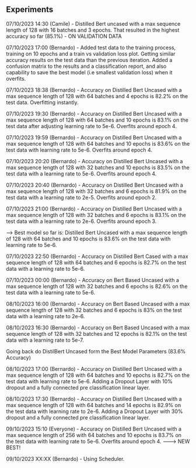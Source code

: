 ## Experiments

07/10/2023 14:30 (Camile) - Distilled Bert uncased with a max sequence length of 128 with 16 batches and 3 epochs. That resulted in the highest accuracy so far (85.1%) - ON VALIDATION DATA

07/10/2023 17:00 (Bernardo) - Added test data to the training process, training on 10 epochs and a train vs validation loss plot. Getting similar accuracy results on the test data than the previous iteration. Added a confusion matrix to the results and a classification report, and also capability to save the best model (i.e smallest validation loss) when it overfits. 

07/10/2023 18:38 (Bernardo) - Accuracy on Distilled Bert Uncased with a max sequence length of 128 with 64 batches and 4 epochs is 82.2% on the test data. Overfitting instantly.

07/10/2023 19:30 (Bernardo) - Accuracy on Distilled Bert Uncased with a max sequence length of 128 with 64 batches and 10 epochs is 83.1% on the test data after adjusting learning rate to 5e-6. Overfits around epoch 4.

07/10/2023 19:59 (Bernardo) - Accuracy on Distilled Bert Uncased with a max sequence length of 128 with 64 batches and 10 epochs is 83.6% on the test data with learning rate to 5e-6. Overfits around epoch 4.

07/10/2023 20:20 (Bernardo) - Accuracy on Distilled Bert Uncased with a max sequence length of 128 with 32 batches and 10 epochs is 83.5% on the test data with a learning rate to 5e-6. Overfits around epoch 4.

07/10/2023 20:40 (Bernardo) - Accuracy on Distilled Bert Uncased with a max sequence length of 128 with 32 batches and 6 epochs is 81.9% on the test data with a learning rate to 2e-5. Overfits around epoch 2.

07/10/2023 21:00 (Bernardo) - Accuracy on Distilled Bert Uncased with a max sequence length of 128 with 32 batches and 6 epochs is 83.1% on the test data with a learning rate to 2e-6. Overfits around epoch 3.

--> Best model so far is: Distilled Bert Uncased with a max sequence length of 128 with 64 batches and 10 epochs is 83.6% on the test data with learning rate to 5e-6. 

07/10/2023 22:50 (Bernardo) - Accuracy on Distilled Bert Cased with a max sequence length of 128 with 64 batches and 6 epochs is 82.7% on the test data with a learning rate to 5e-6.

07/10/2023 00:00 (Bernardo) - Accuracy on Bert Based Uncased with a max sequence length of 128 with 32 batches and 6 epochs is 82.6% on the test data with a learning rate to 5e-6.

08/10/2023 16:00 (Bernardo) - Accuracy on Bert Based Uncased with a max sequence length of 128 with 32 batches and 6 epochs is 83% on the test data with a learning rate to 2e-6.

08/10/2023 16:30 (Bernardo) - Accuracy on Bert Based Uncased with a max sequence length of 128 with 32 batches and 12 epochs is 82.1% on the test data with a learning rate to 5e-7.

Going back do DistilBert Uncased form the Best Model Parameters (83.6% Accuracy)

08/10/2023 17:00 (Bernardo) - Accuracy on Distilled Bert Uncased with a max sequence length of 128 with 64 batches and 10 epochs is 82.7% on the test data with learning rate to 5e-6. Adding a Dropout Layer with 10% dropout and a fully connected pre classification linear layer.

08/10/2023 17:30 (Bernardo) - Accuracy on Distilled Bert Uncased with a max sequence length of 128 with 64 batches and 14 epochs is 82.9% on the test data with learning rate to 2e-6. Adding a Dropout Layer with 30% dropout and a fully connected pre classification linear layer.

09/10/2023 15:10 (Everyone) - Accuracy on Distilled Bert Uncased with a max sequence length of 256 with 64 batches and 10 epochs is 83.7% on the test data with learning rate to 5e-6. Overfits around epoch 4.
---> NEW BEST!

09/10/2023 XX:XX (Bernardo) - Using Scheduler.
